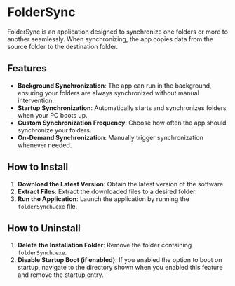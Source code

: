 # FolderSync

FolderSync is an application designed to synchronize one folders or more to another seamlessly. When synchronizing, the app copies data from the source folder to the destination folder.

## Features

- **Background Synchronization**: The app can run in the background, ensuring your folders are always synchronized without manual intervention.
- **Startup Synchronization**: Automatically starts and synchronizes folders when your PC boots up.
- **Custom Synchronization Frequency**: Choose how often the app should synchronize your folders.
- **On-Demand Synchronization**: Manually trigger synchronization whenever needed.

## How to Install

1. **Download the Latest Version**: Obtain the latest version of the software.
2. **Extract Files**: Extract the downloaded files to a desired folder.
3. **Run the Application**: Launch the application by running the `folderSynch.exe` file.

## How to Uninstall

1. **Delete the Installation Folder**: Remove the folder containing `folderSynch.exe`.
2. **Disable Startup Boot (if enabled)**: If you enabled the option to boot on startup, navigate to the directory shown when you enabled this feature and remove the startup entry.
